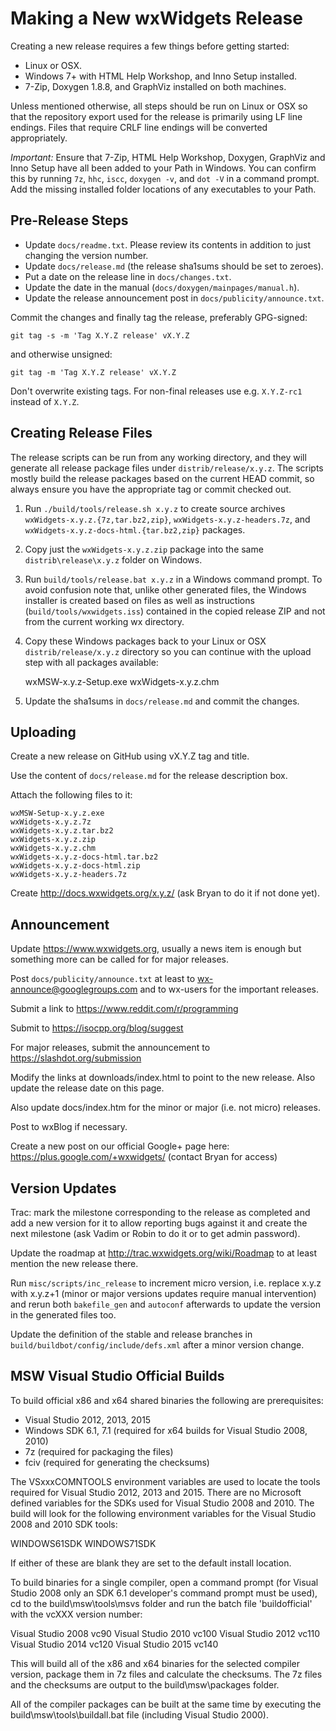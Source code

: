 # Making a New wxWidgets Release

Creating a new release requires a few things before getting started:

* Linux or OSX.
* Windows 7+ with HTML Help Workshop, and Inno Setup installed.
* 7-Zip, Doxygen 1.8.8, and GraphViz installed on both machines.

Unless mentioned otherwise, all steps should be run on Linux or OSX so that the
repository export used for the release is primarily using LF line endings. Files
that require CRLF line endings will be converted appropriately.

*Important:* Ensure that 7-Zip, HTML Help Workshop, Doxygen, GraphViz and Inno
Setup have all been added to your Path in Windows. You can confirm this by
running `7z`, `hhc`, `iscc`, `doxygen -v`, and `dot -V` in a command prompt.
Add the missing installed folder locations of any executables to your Path.

## Pre-Release Steps

* Update `docs/readme.txt`. Please review its contents in addition to just
  changing the version number.
* Update `docs/release.md` (the release sha1sums should be set to zeroes).
* Put a date on the release line in `docs/changes.txt`.
* Update the date in the manual (`docs/doxygen/mainpages/manual.h`).
* Update the release announcement post in `docs/publicity/announce.txt`.

Commit the changes and finally tag the release, preferably GPG-signed:

    git tag -s -m 'Tag X.Y.Z release' vX.Y.Z

and otherwise unsigned:

    git tag -m 'Tag X.Y.Z release' vX.Y.Z

Don't overwrite existing tags. For non-final releases use e.g. `X.Y.Z-rc1`
instead of `X.Y.Z`.

## Creating Release Files

The release scripts can be run from any working directory, and they will
generate all release package files under `distrib/release/x.y.z`. The scripts
mostly build the release packages based on the current HEAD commit, so always
ensure you have the appropriate tag or commit checked out.

1. Run `./build/tools/release.sh x.y.z` to create source archives
   `wxWidgets-x.y.z.{7z,tar.bz2,zip}`, `wxWidgets-x.y.z-headers.7z`, and
   `wxWidgets-x.y.z-docs-html.{tar.bz2,zip}` packages.

2. Copy just the `wxWidgets-x.y.z.zip` package into the same
   `distrib\release\x.y.z` folder on Windows.

3. Run `build/tools/release.bat x.y.z` in a Windows command prompt. To avoid
   confusion note that, unlike other generated files, the Windows installer is
   created based on files as well as instructions (`build/tools/wxwidgets.iss`)
   contained in the copied release ZIP and not from the current working wx
   directory.

4. Copy these Windows packages back to your Linux or OSX `distrib/release/x.y.z`
   directory so you can continue with the upload step with all packages
   available:

    wxMSW-x.y.z-Setup.exe
    wxWidgets-x.y.z.chm

5. Update the sha1sums in `docs/release.md` and commit the changes.

## Uploading

Create a new release on GitHub using vX.Y.Z tag and title.

Use the content of `docs/release.md` for the release description box.

Attach the following files to it:

    wxMSW-Setup-x.y.z.exe
    wxWidgets-x.y.z.7z
    wxWidgets-x.y.z.tar.bz2
    wxWidgets-x.y.z.zip
    wxWidgets-x.y.z.chm
    wxWidgets-x.y.z-docs-html.tar.bz2
    wxWidgets-x.y.z-docs-html.zip
    wxWidgets-x.y.z-headers.7z

Create http://docs.wxwidgets.org/x.y.z/ (ask Bryan to do it if not done yet).

## Announcement

Update https://www.wxwidgets.org, usually a news item is enough but something
more can be called for for major releases.

Post `docs/publicity/announce.txt` at least to wx-announce@googlegroups.com and
to wx-users for the important releases.

Submit a link to https://www.reddit.com/r/programming

Submit to https://isocpp.org/blog/suggest

For major releases, submit the announcement to https://slashdot.org/submission

Modify the links at downloads/index.html to point to the new release. Also
update the release date on this page.

Also update docs/index.htm for the minor or major (i.e. not micro) releases.

Post to wxBlog if necessary.

Create a new post on our official Google+ page here:
https://plus.google.com/+wxwidgets/ (contact Bryan for access)

## Version Updates

Trac: mark the milestone corresponding to the release as completed and add a
new version for it to allow reporting bugs against it and create the next
milestone (ask Vadim or Robin to do it or to get admin password).

Update the roadmap at http://trac.wxwidgets.org/wiki/Roadmap to at least
mention the new release there.

Run `misc/scripts/inc_release` to increment micro version, i.e. replace x.y.z
with x.y.z+1 (minor or major versions updates require manual intervention)
and rerun both `bakefile_gen` and `autoconf` afterwards to update the version
in the generated files too.

Update the definition of the stable and release branches in
`build/buildbot/config/include/defs.xml` after a minor version change.

## MSW Visual Studio Official Builds

To build official x86 and x64 shared binaries the following are prerequisites:
 - Visual Studio 2012, 2013, 2015
 - Windows SDK 6.1, 7.1 (required for x64 builds for Visual Studio 2008, 2010)
 - 7z (required for packaging the files)
 - fciv (required for generating the checksums)

The VSxxxCOMNTOOLS environment variables are used to locate the tools required
for Visual Studio 2012, 2013 and 2015. There are no Microsoft defined variables
for the SDKs used for Visual Studio 2008 and 2010. The build will look for the
following environment variables for the Visual Studio 2008 and 2010 SDK tools:

WINDOWS61SDK
WINDOWS71SDK

If either of these are blank they are set to the default install location.

To build binaries for a single compiler, open a command prompt (for Visual
Studio 2008 only an SDK 6.1 developer's command prompt must be used),
cd to the build\msw\tools\msvs folder and run the batch file 'buildofficial'
with the vcXXX version number:

Visual Studio 2008  vc90
Visual Studio 2010  vc100
Visual Studio 2012  vc110
Visual Studio 2014  vc120
Visual Studio 2015  vc140

This will build all of the x86 and x64 binaries for the selected compiler version,
package them in 7z files and calculate the checksums. The 7z files and the
checksums are output to the build\msw\packages folder.

All of the compiler packages can be built at the same time by executing the
build\msw\tools\buildall.bat file (including Visual Studio 2000).
